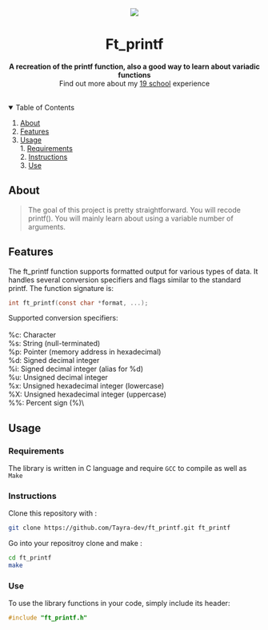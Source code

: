 <div align="center">
  <img src="https://github.com/ayogun/42-project-badges/blob/a48e677fd4871e6999a9564101dca26091ec18ef/badges/ft_printfe.png">
  <h1>Ft_printf</h1> 
  <p><strong>A recreation of the printf function, also a good way to learn about variadic functions</strong></br>
  Find out more about my <a href="https://github.com/Tayra46/19-Cursus">19 school</a> experience</p>
  </br>
</div>


<!-- TABLE OF CONTENTS -->
<details open>
  <summary>Table of Contents</summary>
  
  1. [About](#about)
  2. [Features](#features)
  3. [Usage](#usage)\
    1. [Requirements](#requirements)\
    2. [Instructions](#instructions)\
    3. [Use](#use)

</details>

<a id="about"></a>
## About
> The goal of this project is pretty straightforward. You will recode printf().
> You will mainly learn about using a variable number of arguments.

<a id="features"></a>
## Features
The ft_printf function supports formatted output for various types of data. It handles several conversion specifiers and flags similar to the standard printf. The function signature is:

```c
int ft_printf(const char *format, ...);
```

Supported conversion specifiers:\
</br>
%c: Character\
%s: String (null-terminated)\
%p: Pointer (memory address in hexadecimal)\
%d: Signed decimal integer\
%i: Signed decimal integer (alias for %d)\
%u: Unsigned decimal integer\
%x: Unsigned hexadecimal integer (lowercase)\
%X: Unsigned hexadecimal integer (uppercase)\
%%: Percent sign (%)\

<a id="usage"></a>
## Usage

<a id="requirements"></a>
### Requirements
The library is written in C language and require `GCC` to compile as well as `Make`

<a id="instructions"></a>
### Instructions
Clone this repository with :
```bash
git clone https://github.com/Tayra-dev/ft_printf.git ft_printf
```
Go into your repositroy clone and make :
```bash
cd ft_printf
make
```

<a id="use"></a>
### Use
To use the library functions in your code, simply include its header:
```c
#include "ft_printf.h"
```
